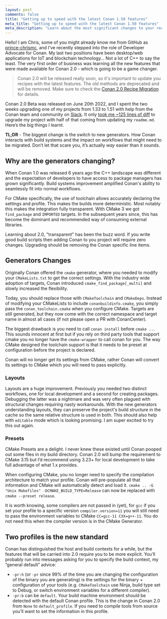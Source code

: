 ```yaml
---
layout: post
comments: false
title: "Getting up to speed with the latest Conan 1.50 features"
meta_title: "Getting up to speed with the latest Conan 1.50 features" 
meta_description: "Learn about the most significant changes to your recipes upgrading from 1.30s to 1.50s. Getting Ready for Conan 2.0 starts with using the new Conan 1.x generators"
---
```


<script type="application/ld+json">
{ "@context": "https://schema.org", 
 "@type": "TechArticle",
 "headline": "Getting up to speed with the latest Conan 1.50 features",
 "alternativeHeadline": "Learn about the important Conan 1.50 build system integrations",
 "image": "https://docs.conan.io/en/latest/_images/frogarian.png",
 "author": "Christopher McArthur, Conan Developer Advocate", 
 "genre": "C/C++", 
 "keywords": "c c++ package manager conan release", 
 "publisher": {
    "@type": "Organization",
    "name": "Conan.io",
    "logo": {
      "@type": "ImageObject",
      "url": "https://media.jfrog.com/wp-content/uploads/2017/07/20134853/conan-logo-text.svg"
    }
},
 "datePublished": "2022-09-21",
 "description": "Learn about the most significant changes to your recipes upgrading from 1.30s to 1.50s. Getting Ready for Conan 2.0",
 }
</script>

Hello! I am Chris, some of you might already know me from GitHub as [prince-chrismc](http://github.com/prince-chrismc), and I’ve recently stepped into the role of Developer Advocate for Conan. My last two positions have been desktop/web applications for IoT and blockchain technology… Not a lot of C++ to say the least. The very first order of business was learning all the new features that were made available for Conan 2.0 - which is going to be a game changer.

> Conan 2.0 will be released really soon, so it's important to update you recipes with the latest features. The old methods are deprecated and will be removed. Make sure to check the [Conan 2.0 Recipe Migration](https://docs.conan.io/en/latest/migrating_to_2.0/recipes.html) for details.

Conan 2.0 Beta was released on June 20th 2022, and I spent the two weeks upgrading one of my projects from 1.33 to 1.51 with help from the Conan team and community on [Slack](https://cpplang.slack.com/archives/C41CWV9HA). It only [took me ~125 lines of diff](https://github.com/prince-chrismc/user-management/pull/301) to upgrade my project with half of that coming from updating my `readme.md`. Here’s the big things I learnt.

**TL;DR** - The biggest change is the switch to new generators. How Conan interacts with build systems and the impact on workflows that might need to be migrated. Don’t let that scare you, it’s actually _way_ easier than it sounds.

## Why are the generators changing?

When Conan 1.0 was released 6 years ago the C++ landscape was different and the expectation of developers to have access to package managers has grown significantly. Build systems improvement amplified Conan's ability to seamlessly fit into normal workflows.

For CMake specifically, the use of toolchain allows accurately declaring the settings and profile. This makes the builds more deterministic. Most notably this makes the integration fully transparent. With CMake 3 we got `find_package` and `IMPORTED` targets. In the subsequent years since, this has become the dominant and recommended way of consuming external libraries.

Learning about 2.0, "transparent" has been the buzz word. If you write good build scripts then adding Conan to you project will require zero changes. Upgrading should be removing the Conan specific line items.

## Generators Changes

Originally Conan offered the `cmake` generator, where you needed to modify your `CMakeLists.txt` to get the correct settings. With the industry wide adoption of targets, Conan introduced `cmake_find_package[_multi]` and slowly increased the flexibility.

Today, you should replace those with `CMakeToolchain` and `CMakeDeps`. Instead of modifying your CMakeLists to include `conanbuildinfo.cmake`, you simply pass the `conan_toolchain.cmake` when you configure CMake. Targets are still generated, but they now come with the correct namespace and target name in almost all cases (if not please open a PR with ConanCenter).

The biggest drawback is you need to call `conan install` before `cmake ..`. This sounds innocent at first but if you rely on third party tools that support cmake you no longer have the `cmake-wrapper` to call conan for you. The way CMake designed the toolchain support is that it needs to be preset at configuration before the project is declared. 

Conan will no longer get its settings from CMake, rather Conan will convert its settings to CMake which you will need to pass explicitly.

### Layouts

Layouts are a huge improvement. Previously you needed two distinct workflows, one for local development and a second for creating packages. Debugging the latter was a nightmare and was very often plagued with structural changes requiring nasty workarounds. With the new generators understanding layouts, they can preserve the project's build structure in the cache so the same relative structure is used in both. This should also help with `editable` mode which is looking promising. I am super excited to try this out again.

### Presets

CMake Presets are a delight. I never knew these existed until Conan pooped out some files in my build directory. Conan 2.0 will bump the requirement to CMake 3.15 but I’d recommend using 3.23+ for local development to take full advantage of what 1.x provides.

When configuring CMake, you no longer need to specify the compilation architecture to match your profile. Conan will pre-populate all that information and CMake will automatically detect and load it. `cmake .. -G "Unix Makefiles" -DCMAKE_BUILD_TYPE=Release` can now be replaced with `cmake --preset release`.

It is worth knowing, some compilers are not passed in (yet), for `gcc` if you set your profile to a specific version `compiler.version=11` you will still need to pass the environment variables to CMake `CC=gcc-11 CXX=g++-11`. You do not need this when the compiler version is in the CMake Generator.

## Two profiles is the new standard

Conan has distinguished the host and build contexts for a while, but the features that will be carried into 2.0 require you to be more explicit. You’ll probably run into messages asking for you to specify the build context, my “general default” advice:

- `-pr:h` (or `-pr` since 99% of the time you are changing the configuration of the binary you are generating) is the settings for the binary + configuration of your tools (e.g. `CMakeToolchain` use Ninja, build type set to Debug, or switch environment variables for a different compiler). 
- `-pr:b` can be `default`. Your build machine environment should be detected with the default Conan profile. This is the change in Conan 2.0 from `None` to `default_profile`. If you need to compile tools from source you’ll want to set the information in this profile.
